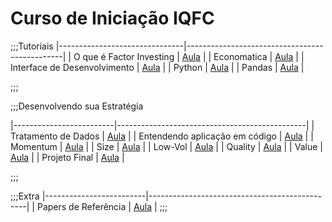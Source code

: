 Curso de Iniciação IQFC
======

;;;Tutoriais
|-------------------------------|-----------------------------------------------|
| O que é Factor Investing      |    <a href="/site/src/factor.html">Aula</a>       |
| Economatica                   |    <a href="/site/economatica.html">Aula</a>  |
| Interface de Desenvolvimento  |    <a href="/site/interface.html">Aula</a>    |
| Python                        |    <a href="/site/python.html">Aula</a>       |
| Pandas                        |    <a href="/site/pandas.html">Aula</a>       |

;;;

;;;Desenvolvendo sua Estratégia

|-------------------------|-----------------------------------------------|
| Tratamento de Dados     |    <a href="/site/dados.html">Aula</a>        |
| Entendendo aplicação em código |  <a href="/site/codigo.html">Aula</a>  |
| Momentum                |    <a href="/site/momentum.html">Aula</a>     |
| Size                    |    <a href="/site/size.html">Aula</a>         |
| Low-Vol                 |    <a href="/site/lowvol.html">Aula</a>       |
| Quality                 |    <a href="/site/quality.html">Aula</a>      |
| Value                   |    <a href="/site/value.html">Aula</a>        |
| Projeto Final           |    <a href="/site/projetofinal.html">Aula</a> |

;;;

;;;Extra
|-------------------------|-----------------------------------------------|
| Papers de Referência    |    <a href="/site/papers.html">Aula</a>       |
;;;
